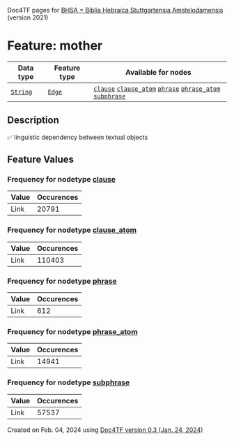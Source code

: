 Doc4TF pages for [BHSA = Biblia Hebraica Stuttgartensia Amstelodamensis](https://github.com/etcbc/BHSA/tree/master/tf) (version 2021)
# Feature: mother
Data type|Feature type|Available for nodes
---|---|---
[`String`](featurebydatatype.md#string)|[`Edge`](featurebytype.md#edge)| [`clause`](featurebynodetype.md#clause)  [`clause_atom`](featurebynodetype.md#clause_atom)  [`phrase`](featurebynodetype.md#phrase)  [`phrase_atom`](featurebynodetype.md#phrase_atom)  [`subphrase`](featurebynodetype.md#subphrase) 
## Description
✅ linguistic dependency between textual objects
## Feature Values
### Frequency for nodetype [clause](featurebynodetype.md#clause)
Value|Occurences
---|---
Link|20791
### Frequency for nodetype [clause_atom](featurebynodetype.md#clause_atom)
Value|Occurences
---|---
Link|110403
### Frequency for nodetype [phrase](featurebynodetype.md#phrase)
Value|Occurences
---|---
Link|612
### Frequency for nodetype [phrase_atom](featurebynodetype.md#phrase_atom)
Value|Occurences
---|---
Link|14941
### Frequency for nodetype [subphrase](featurebynodetype.md#subphrase)
Value|Occurences
---|---
Link|57537
 

Created on Feb. 04, 2024 using [Doc4TF  version 0.3 (Jan. 24, 2024)](https://github.com/tonyjurg/Doc4TF) 